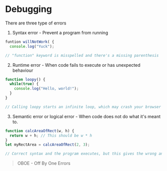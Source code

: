 # Debugging
There are three type of errors 
1. Syntax error - Prevent a program from running

```javascript
funtion willNotWork( {
  console.log("Yuck");

// "function" keyword is misspelled and there's a missing parenthesis
```

2. Runtime error - When code fails to execute or has unexpected behaviour

```javascript
function loopy() {
  while(true) {
    console.log("Hello, world!");
  }
}

// Calling loopy starts an infinite loop, which may crash your browser
```

3. Semantic error or logical error - When code does not do what it's meant to.

```javascript
function calcAreaOfRect(w, h) {
  return w + h; // This should be w * h
}
let myRectArea = calcAreaOfRect(2, 3);

// Correct syntax and the program executes, but this gives the wrong answer
```

> OBOE - Off By One Errors

